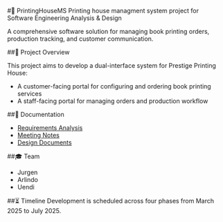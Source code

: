 #🎯 PrintingHouseMS
Printing house managment system project for Software Engineering Analysis &amp; Design 

A comprehensive software solution for managing book printing orders, production tracking, and customer communication.

##📝 Project Overview

This project aims to develop a dual-interface system for Prestige Printing House:
- A customer-facing portal for configuring and ordering book printing services
- A staff-facing portal for managing orders and production workflow

##📂  Documentation

- [Requirements Analysis](requirements-analysis.md)
- [Meeting Notes](./docs/meetings/)
- [Design Documents](./docs/design/)

##🎓 Team
- Jurgen 
- Arlindo
- Uendi 

##⏳ Timeline
Development is scheduled across four phases from March 2025 to July 2025.
